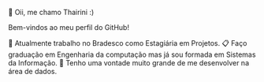 👋 Oii, me chamo Thairini :)

Bem-vindos ao meu perfil do GitHub! 

🔭 Atualmente trabalho no Bradesco como Estagiária em Projetos.
📋 Faço graduação em Engenharia da computação mas já sou formada em Sistemas da Informação.
💖 Tenho uma vontade muito grande de me desenvolver na área de dados.

